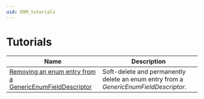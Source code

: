 ```yaml
---
uid: DOM_tutorials
---
```


# Tutorials

| Name | Description |
|--|--|
|[Removing an enum entry from a GenericEnumFieldDescriptor](xref:DOM_Remove_Enum_Entry) | Soft-delete and permanently delete an enum entry from a *GenericEnumFieldDescriptor*. |

